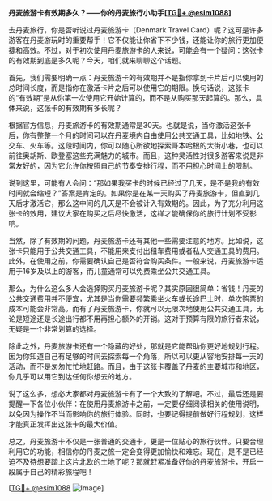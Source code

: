 **丹麦旅游卡有效期多久？——你的丹麦旅行小助手[[TG💪+ @esim1088](https://t.me/s/esim1088)]**

去丹麦旅行，你是否听说过丹麦旅游卡（Denmark Travel Card）呢？这可是许多游客在丹麦游玩时的重要帮手！它不仅能让你省下不少钱，还能让你的旅行更加便捷和高效。不过，对于初次使用丹麦旅游卡的人来说，可能会有一个疑问：这张卡的有效期到底是多久呢？今天，咱们就来聊聊这个话题。

首先，我们需要明确一点：丹麦旅游卡的有效期并不是指你拿到卡片后可以使用的总时间长度，而是指你在激活卡片之后可以使用它的期限。换句话说，这张卡的“有效期”是从你第一次使用它开始计算的，而不是从购买那天起算的。那么，具体来说，这张卡的有效期有多长呢？

根据官方信息，丹麦旅游卡的有效期通常是30天。也就是说，当你激活这张卡后，你有整整一个月的时间可以在丹麦境内自由使用公共交通工具，比如地铁、公交车、火车等。这段时间内，你可以随心所欲地探索哥本哈根的大街小巷，也可以前往奥胡斯、欧登塞这些充满魅力的城市。而且，这种灵活性对很多游客来说是非常友好的，因为它允许你按照自己的节奏安排行程，而不用担心时间上的限制。

说到这里，可能有人会问：“那如果我买卡的时候已经过了几天，是不是我的有效时间就会缩短？”答案是肯定的。如果你是在某一天购买了丹麦旅游卡，但直到几天后才激活它，那么这中间的几天是不会被计入有效期的。因此，为了充分利用这张卡的效用，建议大家在购买之后尽快激活，这样才能确保你的旅行计划不受影响。

当然，除了有效期的问题，丹麦旅游卡还有其他一些需要注意的地方。比如说，这张卡只能用于公共交通工具，不能用来支付出租车费用或者私人交通工具的费用。此外，在使用之前，你需要确认自己是否符合购买条件。一般来说，丹麦旅游卡适用于16岁及以上的游客，而儿童通常可以免费乘坐公共交通工具。

那么，为什么这么多人会选择购买丹麦旅游卡呢？其实原因很简单：省钱！丹麦的公共交通费用并不便宜，尤其是当你需要频繁乘坐火车或长途巴士时，单次购票的成本可能会非常高。而有了丹麦旅游卡，你就可以无限次地使用公共交通工具，无论是短途还是长途出行都不用再担心额外的开销。这对于预算有限的旅行者来说，无疑是一个非常划算的选择。

除此之外，丹麦旅游卡还有一个隐藏的好处，那就是它能帮助你更好地规划行程。因为你知道自己有足够的时间去探索每一个角落，所以可以更从容地安排每一天的活动，而不是匆匆忙忙地赶路。而且，由于这张卡覆盖了丹麦的主要城市和地区，你几乎可以用它到达任何你想去的地方。

说了这么多，想必大家都对丹麦旅游卡有了一个大致的了解吧。不过，最后还是要提醒一下各位小伙伴：在使用丹麦旅游卡之前，一定要仔细阅读相关的使用说明，以免因为操作不当而影响你的旅行体验。同时，也要记得提前做好行程规划，这样才能真正发挥出这张卡的最大价值。

总之，丹麦旅游卡不仅是一张普通的交通卡，更是一位贴心的旅行伙伴。只要合理利用它的功能，相信你的丹麦之旅一定会变得更加愉快和难忘。现在，是不是已经迫不及待想要踏上这片北欧的土地了呢？那就赶紧准备好你的丹麦旅游卡，开启一段属于自己的精彩旅程吧！

[[TG💪+ @esim1088](https://t.me/s/esim1088) ![Image](https://i.postimg.cc/4NQfJmqS/Snipaste-2025-05-13-00-14-12.png)]